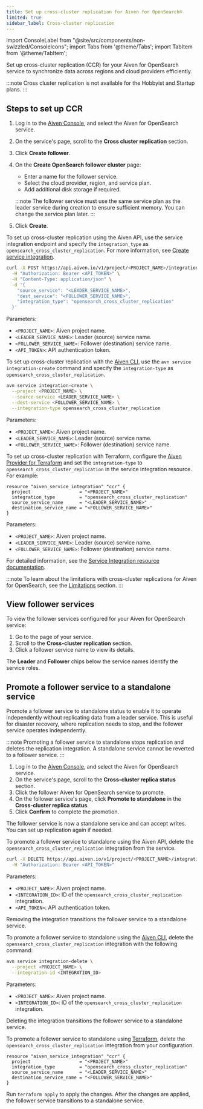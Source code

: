 ```yaml
---
title: Set up cross-cluster replication for Aiven for OpenSearch®
limited: true
sidebar_label: Cross-cluster replication
---
```


import ConsoleLabel from "@site/src/components/non-swizzled/ConsoleIcons";
import Tabs from '@theme/Tabs';
import TabItem from '@theme/TabItem';

Set up cross-cluster replication (CCR) for your Aiven for OpenSearch service to synchronize data across regions and cloud providers efficiently.

:::note
Cross cluster replication is not available for the Hobbyist and Startup plans.
:::

## Steps to set up CCR

<Tabs groupId="ccr-setup-method">
<TabItem value="Console" label="Aiven Console" default>

1. Log in to the [Aiven Console](https://console.aiven.io/), and select the
   Aiven for OpenSearch service.
1. On the service's <ConsoleLabel name="overview"/> page, scroll to the
   **Cross cluster replication** section.
1. Click **Create follower**.

1. On the **Create OpenSearch follower cluster** page:

   - Enter a name for the follower service.
   - Select the cloud provider, region, and service plan.
   - Add additional disk storage if required.

   :::note
   The follower service must use the same service plan as the leader service
   during creation to ensure sufficient memory. You can change the service plan later.
   :::

1. Click **Create**.

</TabItem>
<TabItem value="API" label="Aiven API">

To set up cross-cluster replication using the Aiven API, use the service integration
endpoint and specify the `integration_type` as `opensearch_cross_cluster_replication`.
For more information, see
[Create service integration](https://api.aiven.io/doc/#tag/Service_Integrations/operation/ServiceIntegrationCreate).

```bash
curl -X POST https://api.aiven.io/v1/project/<PROJECT_NAME>/integration \
  -H "Authorization: Bearer <API_TOKEN>" \
  -H "Content-Type: application/json" \
  -d '{
    "source_service": "<LEADER_SERVICE_NAME>",
    "dest_service": "<FOLLOWER_SERVICE_NAME>",
    "integration_type": "opensearch_cross_cluster_replication"
  }'
```

Parameters:

- `<PROJECT_NAME>`: Aiven project name.
- `<LEADER_SERVICE_NAME>`: Leader (source) service name.
- `<FOLLOWER_SERVICE_NAME>`: Follower (destination) service name.
- `<API_TOKEN>`: API authentication token.

</TabItem>
<TabItem value="CLI" label="Aiven CLI">

To set up cross-cluster replication with the [Aiven CLI](/docs/tools/cli), use the
`avn service integration-create` command and
specify the `integration-type` as `opensearch_cross_cluster_replication`.

```bash
avn service integration-create \
  --project <PROJECT_NAME> \
  --source-service <LEADER_SERVICE_NAME> \
  --dest-service <FOLLOWER_SERVICE_NAME> \
  --integration-type opensearch_cross_cluster_replication

```

Parameters:

- `<PROJECT_NAME>`: Aiven project name.
- `<LEADER_SERVICE_NAME>`: Leader (source) service name.
- `<FOLLOWER_SERVICE_NAME>`: Follower (destination) service name.

</TabItem>
<TabItem value="Terraform" label="Terraform">

To set up cross-cluster replication with Terraform, configure
 the [Aiven Provider for Terraform](/docs/tools/terraform) and
 set the `integration-type` to `opensearch_cross_cluster_replication` in the
 service integration resource. For example:

```hcl
resource "aiven_service_integration" "ccr" {
  project                  = "<PROJECT_NAME>"
  integration_type         = "opensearch_cross_cluster_replication"
  source_service_name      = "<LEADER_SERVICE_NAME>"
  destination_service_name = "<FOLLOWER_SERVICE_NAME>"
}
```

Parameters:

- `<PROJECT_NAME>`: Aiven project name.
- `<LEADER_SERVICE_NAME>`: Leader (source) service name.
- `<FOLLOWER_SERVICE_NAME>`: Follower (destination) service name.

For detailed information, see the
[Service Integration resource documentation](https://registry.terraform.io/providers/aiven/aiven/latest/docs/resources/service_integration).

</TabItem>
</Tabs>

:::note
To learn about the limitations with cross-cluster replications
for Aiven for OpenSearch, see the
[Limitations](/docs/products/opensearch/concepts/cross-cluster-replication-opensearch#ccr-limitatons) section.
:::

## View follower services

To view the follower services configured for your Aiven for OpenSearch service:

1. Go to the <ConsoleLabel name="overview"/> page of your service.
1. Scroll to the **Cross-cluster replication** section.
1. Click a follower service name to view its details.

The **Leader** and **Follower** chips below the service names identify the service roles.

## Promote a follower service to a standalone service

Promote a follower service to standalone status to enable it to operate independently
without replicating data from a leader service. This is useful for disaster recovery,
where replication needs to stop, and the follower service operates independently.

:::note
Promoting a follower service to standalone stops replication and deletes the
replication integration.
A standalone service cannot be reverted to a follower service.
:::

<Tabs groupId="promote-cluster-method">
<TabItem value="Console" label="Aiven Console" default>

1. Log in to the [Aiven Console](https://console.aiven.io/), and select the
   Aiven for OpenSearch service.
1. On the service's <ConsoleLabel name="overview" /> page, scroll to
   the **Cross-cluster replica status** section.
1. Click the follower Aiven for OpenSearch service to promote.
1. On the follower service's <ConsoleLabel name="overview" /> page, click
   **Promote to standalone** in the **Cross-cluster replica status**.
1. Click **Confirm** to complete the promotion.

The follower service is now a standalone service and can accept writes. You can set up
replication again if needed.

</TabItem>
<TabItem value="API" label="Aiven API">

To promote a follower service to standalone using the Aiven API,
delete the `opensearch_cross_cluster_replication` integration from the service.

```bash
curl -X DELETE https://api.aiven.io/v1/project/<PROJECT_NAME>/integration/<INTEGRATION_ID> \
  -H "Authorization: Bearer <API_TOKEN>"
```

Parameters:

- `<PROJECT_NAME>`: Aiven project name.
- `<INTEGRATION_ID>`: ID of the `opensearch_cross_cluster_replication` integration.
- `<API_TOKEN>`: API authentication token.

Removing the integration transitions the follower service to a standalone service.

</TabItem>
<TabItem value="CLI" label="Aiven CLI">

To promote a follower service to standalone using the
[Aiven CLI](/docs/tools/cli), delete the `opensearch_cross_cluster_replication`
integration with the following command:

```bash
avn service integration-delete \
  --project <PROJECT_NAME> \
  --integration-id <INTEGRATION_ID>
```

Parameters:

- `<PROJECT_NAME>`: Aiven project name.
- `<INTEGRATION_ID>`: ID of the `opensearch_cross_cluster_replication` integration.

Deleting the integration transitions the follower service to a standalone service.

</TabItem>
<TabItem value="Terraform" label="Terraform">

To promote a follower service to standalone using [Terraform](/docs/tools/terraform),
delete the `opensearch_cross_cluster_replication` integration from your configuration.

```hcl
resource "aiven_service_integration" "ccr" {
  project                  = "<PROJECT_NAME>"
  integration_type         = "opensearch_cross_cluster_replication"
  source_service_name      = "<LEADER_SERVICE_NAME>"
  destination_service_name = "<FOLLOWER_SERVICE_NAME>"
}
```

Run `terraform apply` to apply the changes.
After the changes are applied, the follower service transitions to a standalone service.

</TabItem>
</Tabs>
